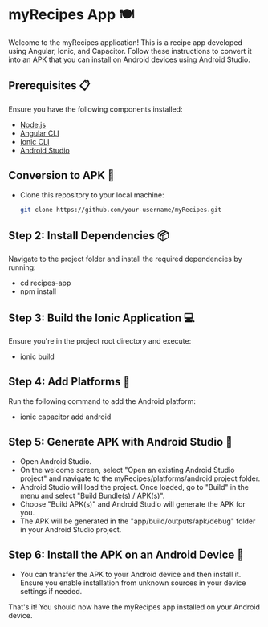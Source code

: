 # myRecipes App 🍽️

Welcome to the myRecipes application! This is a recipe app developed using Angular, Ionic, and Capacitor. Follow these instructions to convert it into an APK that you can install on Android devices using Android Studio.

## Prerequisites 📋

Ensure you have the following components installed:
- [Node.js](https://nodejs.org/)
- [Angular CLI](https://cli.angular.io/)
- [Ionic CLI](https://ionicframework.com/docs/cli)
- [Android Studio](https://developer.android.com/studio)

## Conversion to APK 🚀

- Clone this repository to your local machine:
  ```bash
  git clone https://github.com/your-username/myRecipes.git

## Step 2: Install Dependencies 📦
Navigate to the project folder and install the required dependencies by running:
- cd recipes-app
- npm install

## Step 3: Build the Ionic Application 💻
Ensure you're in the project root directory and execute:
- ionic build

## Step 4: Add Platforms 📱
Run the following command to add the Android platform:
- ionic capacitor add android

## Step 5: Generate APK with Android Studio 🚀
- Open Android Studio.
- On the welcome screen, select "Open an existing Android Studio project" and navigate to the myRecipes/platforms/android project folder.
- Android Studio will load the project. Once loaded, go to "Build" in the menu and select "Build Bundle(s) / APK(s)".
- Choose "Build APK(s)" and Android Studio will generate the APK for you.
- The APK will be generated in the "app/build/outputs/apk/debug" folder in your Android Studio project.

## Step 6: Install the APK on an Android Device 📲
- You can transfer the APK to your Android device and then install it. Ensure you enable installation from unknown sources in your device settings if needed.

That's it! You should now have the myRecipes app installed on your Android device.

